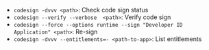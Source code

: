 - `codesign -dvvv <path>`: Check code sign status
- `codesign --verify --verbose  <path>`: Verify code sign
- `codesign --force --options runtime --sign "Developer ID Application" <path>`: Re-sign
- `codesign -dvvv --entitlements=- <path-to-app>`: List entitlements
